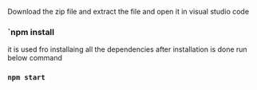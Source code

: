 
Download the zip file and extract the file and open it in visual studio code
### `npm install 
it is used fro installaing all the dependencies
after installation is done run below command
### `npm start`
